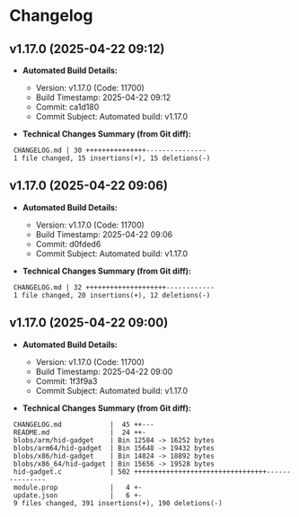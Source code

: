 # Changelog

## v1.17.0 (2025-04-22 09:12)

* **Automated Build Details:**
    * Version: v1.17.0 (Code: 11700)
    * Build Timestamp: 2025-04-22 09:12
    * Commit: ca1d180
    * Commit Subject: Automated build: v1.17.0

* **Technical Changes Summary (from Git diff):**
```
 CHANGELOG.md | 30 +++++++++++++++---------------
 1 file changed, 15 insertions(+), 15 deletions(-)
```


## v1.17.0 (2025-04-22 09:06)

* **Automated Build Details:**
    * Version: v1.17.0 (Code: 11700)
    * Build Timestamp: 2025-04-22 09:06
    * Commit: d0fded6
    * Commit Subject: Automated build: v1.17.0

* **Technical Changes Summary (from Git diff):**
```
 CHANGELOG.md | 32 ++++++++++++++++++++------------
 1 file changed, 20 insertions(+), 12 deletions(-)
```


## v1.17.0 (2025-04-22 09:00)

* **Automated Build Details:**
    * Version: v1.17.0 (Code: 11700)
    * Build Timestamp: 2025-04-22 09:00
    * Commit: 1f3f9a3
    * Commit Subject: Automated build: v1.17.0

* **Technical Changes Summary (from Git diff):**
```
 CHANGELOG.md            |  45 ++---
 README.md               |  24 ++-
 blobs/arm/hid-gadget    | Bin 12584 -> 16252 bytes
 blobs/arm64/hid-gadget  | Bin 15648 -> 19432 bytes
 blobs/x86/hid-gadget    | Bin 14824 -> 18892 bytes
 blobs/x86_64/hid-gadget | Bin 15656 -> 19528 bytes
 hid-gadget.c            | 502 +++++++++++++++++++++++++++++++++---------------
 module.prop             |   4 +-
 update.json             |   6 +-
 9 files changed, 391 insertions(+), 190 deletions(-)
```